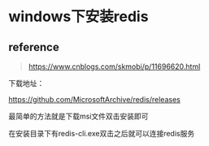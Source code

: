 # windows下安装redis

## reference

> https://www.cnblogs.com/skmobi/p/11696620.html 

下载地址：

 https://github.com/MicrosoftArchive/redis/releases 

最简单的方法就是下载msi文件双击安装即可

在安装目录下有redis-cli.exe双击之后就可以连接redis服务